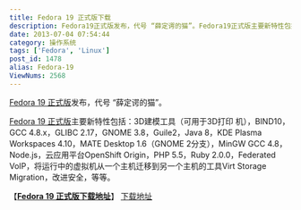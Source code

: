 ```yaml
---
title: Fedora 19 正式版下载
description: Fedora19正式版发布，代号 “薛定谔的猫”。Fedora19正式版主要新特性包括：3D建模工具（可用于3D打印机），BIND10，GCC4.8.x，GLIBC2.17，GNOME3.8，Guile2，Java8，KDEPlasmaWorkspaces4.10，MATEDesktop1.6（GNOME2分支），MinGWGCC
date: 2013-07-04 07:54:44
category: 操作系统
tags: ['Fedora', 'Linux']
post_id: 1478
alias: Fedora-19
ViewNums: 2568
---
```


[Fedora 19 正式版](/blog/fedora-19)发布，代号 “薛定谔的猫”。

[Fedora 19 正式版](/blog/fedora-19)主要新特性包括：3D建模工具（可用于3D打印 机），BIND10，GCC 4.8.x，GLIBC 2.17，GNOME 3.8，Guile2，Java 8，KDE Plasma Workspaces 4.10，MATE Desktop 1.6（GNOME 2分支），MinGW GCC 4.8，Node.js，云应用平台OpenShift Origin，PHP 5.5，Ruby 2.0.0，Federated VoIP，将运行中的虚拟机从一个主机迁移到另一个主机的工具Virt Storage Migration，改进安全，等等。

【[**Fedora 19 正式版下载地址**](/blog/fedora-19)】
[下载地址](http://fedoraproject.org/zh_CN/get-fedora)

